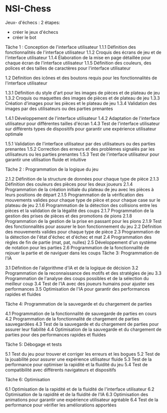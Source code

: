 # NSI-Chess

Jeux- d'échecs :
2 étapes:
- créer le jeux d'échecs
- créer le bot

Tâche 1 : Conception de l'interface utilisateur
1.1.1 Définition des fonctionnalités de l'interface utilisateur
1.1.2 Croquis des écrans de jeu et de l'interface utilisateur
1.1.4 Élaboration de la mise en page détaillée pour chaque écran de l'interface utilisateur
1.1.5 Définition des couleurs, des polices et des tailles de caractères pour l'interface utilisateur

1.2 Définition des icônes et des boutons requis pour les fonctionnalités de l'interface utilisateur

1.3.1 Définition du style d'art pour les images de pièces et de plateau de jeu
1.3.2 Croquis ou maquettes des images de pièces et de plateau de jeu
1.3.3 Création d'images pour les pièces et le plateau de jeu
1.3.4 Validation des images par des utilisateurs ou des parties prenantes

1.4.1 Développement de l'interface utilisateur
1.4.2 Adaptation de l'interface utilisateur pour différentes tailles d'écran
1.4.3 Test de l'interface utilisateur sur différents types de dispositifs pour garantir une expérience utilisateur optimale

1.5.1 Validation de l'interface utilisateur par des utilisateurs ou des parties prenantes
1.5.2 Correction des erreurs et des problèmes signalés par les utilisateurs ou les parties prenantes
1.5.3 Test de l'interface utilisateur pour garantir une utilisation fluide et intuitive

Tâche 2 : Programmation de la logique du jeu

2.1.2 Définition de la structure de données pour chaque type de pièce
2.1.3 Définition des couleurs des pièces pour les deux joueurs
2.1.4 Programmation de la création initiale du plateau de jeu avec les pièces à leurs positions de départ
2.1.5 Programmation de la vérification des mouvements valides pour chaque type de pièce et pour chaque case sur le plateau de jeu
2.1.6 Programmation de la détection des collisions entre les pièces et la validation de la légalité des coups
2.1.7 Programmation de la gestion des prises de pièces et des promotions de pions
2.1.8 Programmation de la gestion de la prise en passant pour les pions
2.1.9 Test des fonctionnalités pour assurer le bon fonctionnement du jeu
2.2 Définition des mouvements valides pour chaque type de pièce
2.3 Programmation de la détection de l'état d'échec et d'échec et mat
2.4 Programmation des règles de fin de partie (mat, pat, nulles)
2.5 Développement d'un système de notation pour les parties
2.6 Programmation de la fonctionnalité de rejouer la partie et de naviguer dans les coups
Tâche 3: Programmation de l'IA

3.1 Définition de l'algorithme d'IA et de la logique de décision
3.2 Programmation de la reconnaissance des motifs et des stratégies de jeu
3.3 Programmation de l'analyse des coups possibles et de la sélection du meilleur coup
3.4 Test de l'IA avec des joueurs humains pour ajuster ses performances
3.5 Optimisation de l'IA pour garantir des performances rapides et fluides

Tâche 4: Programmation de la sauvegarde et du chargement de parties

4.1 Programmation de la fonctionnalité de sauvegarde de parties en cours
4.2 Programmation de la fonctionnalité de chargement de parties sauvegardées
4.3 Test de la sauvegarde et du chargement de parties pour assurer leur fiabilité
4.4 Optimisation de la sauvegarde et du chargement de parties pour des performances rapides et fluides

Tâche 5: Débogage et tests

5.1 Test du jeu pour trouver et corriger les erreurs et les bogues
5.2 Test de la jouabilité pour assurer une expérience utilisateur fluide
5.3 Test de la performance pour optimiser la rapidité et la fluidité du jeu
5.4 Test de compatibilité avec différents navigateurs et dispositifs

Tâche 6: Optimisation

6.1 Optimisation de la rapidité et de la fluidité de l'interface utilisateur
6.2 Optimisation de la rapidité et de la fluidité de l'IA
6.3 Optimisation des animations pour garantir une expérience utilisateur agréable 
6.4 Test de la performance pour vérifier les améliorations apportées
